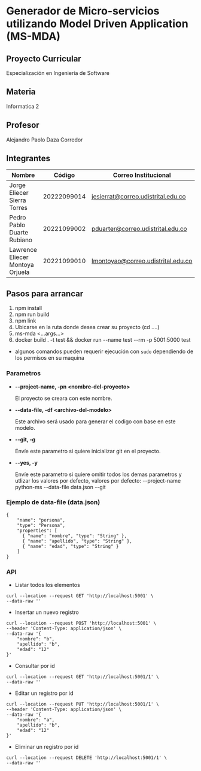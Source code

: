 # Generador de Micro-servicios utilizando Model Driven Application (MS-MDA)

## Proyecto Curricular
Especialización en Ingeniería de Software

## Materia
Informatica 2

## Profesor
Alejandro Paolo Daza Corredor

## Integrantes
|Nombre                           |Código        |Correo Institucional               |
|---------------------------------|--------------|-----------------------------------|
|Jorge Eliecer Sierra Torres      |20222099014   |jesierrat@correo.udistrital.edu.co |
|Pedro Pablo Duarte Rubiano       |20221099002   |pduarter@correo.udistrital.edu.co  |
|Lawrence Eliecer Montoya Orjuela |20221099010   |lmontoyao@correo.udistrital.edu.co |


## Pasos para arrancar
1. npm install
2. npm run build
3. npm link
4. Ubicarse en la ruta donde desea crear su proyecto (cd ....)
5. ms-mda <...args...>
6. docker build . -t test && docker run --name test --rm -p 5001:5000 test

* algunos comandos pueden requerir ejecución con `sudo` dependiendo de los permisos en su maquina

### Parametros

- **--project-name, -pn \<nombre-del-proyecto\>**

  El proyecto se creara con este nombre.
  
- **--data-file, -df \<archivo-del-modelo\>**
  
  Este archivo será usado para generar el codigo con base en este modelo.
  
- **--git, -g**
  
  Envíe este parametro si quiere inicializar git en el proyecto.
  
- **--yes, -y**
  
  Envíe este parametro si quiere omitir todos los demas parametros y utlizar los valores por defecto, valores por defecto:
  --project-name python-ms
  --data-file data.json
  --git

### Ejemplo de data-file (data.json)

```
{
    "name": "persona",
    "type": "Persona",
    "properties": [
      { "name": "nombre", "type": "String" },
      { "name": "apellido", "type": "String" },
      { "name": "edad", "type": "String" }
    ]
}
```

### API

- Listar todos los elementos

```
curl --location --request GET 'http://localhost:5001' \
--data-raw ''
```

- Insertar un nuevo registro

```
curl --location --request POST 'http://localhost:5001' \
--header 'Content-Type: application/json' \
--data-raw '{
    "nombre": "b",
    "apellido": "b",
    "edad": "12"
}'
```

- Consultar por id

```
curl --location --request GET 'http://localhost:5001/1' \
--data-raw ''
```

- Editar un registro por id

```
curl --location --request PUT 'http://localhost:5001/1' \
--header 'Content-Type: application/json' \
--data-raw '{
    "nombre": "a",
    "apellido": "b",
    "edad": "12"
}'
```

- Eliminar un registro por id

```
curl --location --request DELETE 'http://localhost:5001/1' \
--data-raw ''
```
